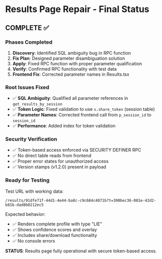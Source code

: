 # Results Page Repair - Final Status

## COMPLETE ✅

### Phases Completed
1. **Discovery**: Identified SQL ambiguity bug in RPC function
2. **Fix Plan**: Designed parameter disambiguation solution  
3. **Apply**: Fixed RPC function with proper parameter qualification
4. **Verify**: Confirmed RPC functionality with test data
5. **Frontend Fix**: Corrected parameter names in Results.tsx

### Root Issues Fixed
- ✅ **SQL Ambiguity**: Qualified all parameter references in `get_results_by_session`
- ✅ **Token Logic**: Fixed validation to use `s.share_token` (session table)
- ✅ **Parameter Names**: Corrected frontend call from `p_session_id` to `session_id`
- ✅ **Performance**: Added index for token validation

### Security Verification
- ✅ Token-based access enforced via SECURITY DEFINER RPC
- ✅ No direct table reads from frontend
- ✅ Proper error states for unauthorized access
- ✅ Version stamps (v1.2.0) present in payload

### Ready for Testing
Test URL with working data:
```
/results/91dfe71f-44d1-4e44-ba8c-c9c684c4071b?t=300bec36-081e-42d2-b81b-dad8b0212ec5
```

Expected behavior:
- ✅ Renders complete profile with type "LIE"
- ✅ Shows confidence scores and overlay
- ✅ Includes share/download functionality
- ✅ No console errors

**STATUS**: Results page fully operational with secure token-based access.